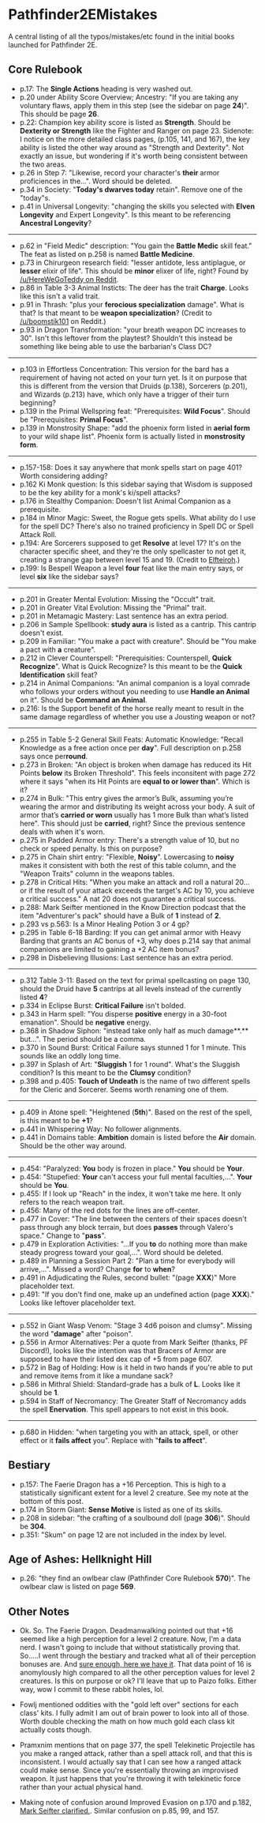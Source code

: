 # Pathfinder2EMistakes
A central listing of all the typos/mistakes/etc found in the initial books launched for Pathfinder 2E.

## Core Rulebook

* p.17: The **Single Actions** heading is very washed out.
* p.20 under Ability Score Overview; Ancestry: "If you are taking any voluntary flaws, apply them in this step (see the sidebar on page **24**)". This should be page **26**.
* p.22: Champion key ability score is listed as **Strength**. Should be **Dexterity or Strength** like the Fighter and Ranger on page 23. Sidenote: I notice on the more detailed class pages, (p.105, 141, and 167), the key ability is listed the other way around as "Strength and Dexterity". Not exactly an issue, but wondering if it's worth being consistent between the two areas.
* p.26 in Step 7: "Likewise, record your character's **their** armor proficiences in the...". Word should be deleted.
* p.34 in Society: "**Today's dwarves today** retain". Remove one of the "today"s.
* p.41 in Universal Longevity: "changing the skills you selected with **Elven Longevity** and Expert Longevity". Is this meant to be referencing **Ancestral Longevity**?
---
* p.62 in "Field Medic" description: "You gain the **Battle Medic** skill feat." The feat as listed on p.258 is named **Battle Medicine**.
* p.73 in Chirurgeon research field: "lesser antidote, less antiplague, or **lesser** elixir of life". This should be **minor** elixer of life, right? Found by [/u/HereWeGoTeddy on Reddit](https://www.reddit.com/r/Pathfinder2e/comments/ciqr0d/chirurgeon_class_feature_gives_lesser_elixir_of/).
* p.86 in Table 3-3 Animal Insticts: The deer has the trait **Charge**. Looks like this isn't a valid trait.
* p.91 in Thrash: "plus your **ferocious specialization** damage". What is that? Is that meant to be **weapon specialization**? (Credit to [/u/boomstik101](https://www.reddit.com/r/Pathfinder2e/comments/cfomkf/barbarian_ferocious_specilization_damage/) on Reddit.)
* p.93 in Dragon Transformation: "your breath weapon DC increases to 30". Isn't this leftover from the playtest? Shouldn't this instead be something like being able to use the barbarian's Class DC?
---
* p.103 in Effortless Concentration: This version for the bard has a requirement of having not acted on your turn yet. Is it on purpose that this is different from the version that Druids (p.138), Sorcerers (p.201), and Wizards (p.213) have, which only have a trigger of their turn beginning? 
* p.139 in the Primal Wellspring feat: "Prerequisites: **Wild Focus**". Should be "Prerequisites: **Primal Focus**".
* p.139 in Monstrosity Shape: "add the phoenix form listed in **aerial form** to your wild shape list". Phoenix form is actually listed in **monstrosity form**.
---
* p.157-158: Does it say anywhere that monk spells start on page 401? Worth considering adding?
* p.162 Ki Monk question: Is this sidebar saying that Wisdom is supposed to be the key ability for a monk's ki/spell attacks?
* p.176 in Stealthy Companion: Doesn't list Animal Companion as a prerequisite.
* p.184 in Minor Magic: Sweet, the Rogue gets spells. What ability do I use for the spell DC? There's also no trained proficiency in Spell DC or Spell Attack Roll.
* p.194: Are Sorcerers supposed to get **Resolve** at level 17? It's on the character specific sheet, and they're the only spellcaster to not get it, creating a strange gap between level 15 and 19. (Credit to [Elfteiroh](https://paizo.com/people/Elfteiroh).)
* p.199: Is Bespell Weapon a level **four** feat like the main entry says, or level **six** like the sidebar says?
---
* p.201 in Greater Mental Evolution: Missing the "Occult" trait.
* p.201 in Greater Vital Evolution: Missing the "Primal" trait.
* p.201 in Metamagic Mastery: Last sentence has an extra period.
* p.206 in Sample Spellbook: **study aura** is listed as a cantrip. This cantrip doesn't exist.
* p.209 in Familiar: "You make a pact with creature". Should be "You make a pact with **a** creature".
* p.212 in Clever Counterspell: "Prerequisities: Counterspell, **Quick Recognize**". What is Quick Recognize? Is this meant to be the **Quick Identification** skill feat?
* p.214 in Animal Companions: "An animal companion is a loyal comrade who follows your orders without you needing to use **Handle an Animal** on it". Should be **Command an Animal**.
* p.216: Is the Support benefit of the horse really meant to result in the same damage regardless of whether you use a Jousting weapon or not?
---
* p.255 in Table 5-2 General Skill Feats: Automatic Knowledge: "Recall Knowledge as a free action once per **day**". Full description on p.258 says once per**round**.
* p.273 in Broken: "An object is broken when damage has reduced its Hit Points **below** its Broken Threshold". This feels inconsitent with page 272 where it says "when its Hit Points are **equal to or lower than**". Which is it?
* p.274 in Bulk: "This entry gives the armor’s Bulk, assuming you’re wearing the armor and distributing its weight across your body. A suit of armor that’s **carried or worn** usually has 1 more Bulk than what’s listed here". This should just be **carried**, right? Since the previous sentence deals with when it's worn.
* p.275 in Padded Armor entry: There's a strength value of 10, but no check or speed penalty. Is this on purpose?
* p.275 in Chain shirt entry: "Flexible, **Noisy**". Lowercasing to **noisy** makes it consistent with both the rest of this table column, and the "Weapon Traits" column in the weapons tables.
* p.278 in Critical Hits: "When you make an attack and roll a natural 20... or if the result of your attack exceeds the target's AC by 10, you achieve a critical success." A nat 20 does not guarantee a critical success.
* p.288: Mark Seifter mentioned in the Know Direction podcast that the item "Adventurer's pack" should have a Bulk of **1** instead of **2**.
* p.293 vs p.563: Is a Minor Healing Potion 3 or 4 gp?
* p.295 in Table 6-18 Barding: If you can get animal armor with Heavy Barding that grants an AC bonus of +3, why does p.214 say that animal companions are limited to gaining a +2 AC item bonus?
* p.298 in Disbelieving Illusions: Last sentence has an extra period.
---
* p.312 Table 3-11: Based on the text for primal spellcasting on page 130, should the Druid have **5** cantrips at all levels instead of the currently listed **4**?
* p.334 in Eclipse Burst: **Critical Failure** isn't bolded.
* p.343 in Harm spell: "You disperse **positive** energy in a 30-foot emanation". Should be **negative** energy.
* p.368 in Shadow Siphon: "instead take only half as much damage**.** but...". The period should be a comma.
* p.370 in Sound Burst: Critical Failure says stunned 1 for 1 minute. This sounds like an oddly long time.
* p.397 in Splash of Art: "**Sluggish** 1 for 1 round". What's the Sluggish condition? Is this meant to be the **Clumsy** condition?
* p.398 and p.405: **Touch of Undeath** is the name of two different spells for the Cleric and Sorcerer. Seems worth renaming one of them.
---
* p.409 in Atone spell: "Heightened (**5th**)". Based on the rest of the spell, is this meant to be **+1**?
* p.441 in Whispering Way: No follower alignments.
* p.441 in Domains table: **Ambition** domain is listed before the **Air** domain. Should be the other way around.
---
* p.454: "Paralyzed: **You** body is frozen in place." **You** should be **Your**.
* p.454: "Stupefied: **Your** can't access your full mental faculties,...". **Your** should be **You**.
* p.455: If I look up "Reach" in the index, it won't take me here. It only refers to the reach weapon trait.
* p.456: Many of the red dots for the lines are off-center.
* p.477 in Cover: "The line between the centers of their spaces doesn't pass through any block terrain, but does **passes** through Valero's space." Change to "**pass**".
* p.479 in Exploration Activities: "...If you **to** do nothing more than make steady progress toward your goal,...". Word should be deleted.
* p.489 in Planning a Session Part 2: "Plan a time for everybody will arrive,...". Missed a word? Change **for** to **when**?
* p.491 in Adjudicating the Rules, second bullet: "(page **XXX**)" More placeholder text.
* p.491: "If you don't find one, make up an undefined action (page **XXX**)." Looks like leftover placeholder text.
---
* p.552 in Giant Wasp Venom: "Stage 3 4d6 poison and clumsy". Missing the word "**damage**" after "poison".
* p.556 in Armor Alternatives: Per a quote from Mark Seifter (thanks, PF Discord!), looks like the intention was that Bracers of Armor are supposed to have their listed dex cap of +5 from page 607.
* p.572 in Bag of Holding: How is it held in two hands if you're able to put and remove items from it like a mundane sack?
* p.586 in Mithral Shield: Standard-grade has a bulk of **L**. Looks like it should be **1**.
* p.594 in Staff of Necromancy: The Greater Staff of Necromancy adds the spell **Enervation**. This spell appears to not exist in this book.
---
* p.680 in Hidden: "when targeting you with an attack, spell, or other effect or it **fails affect** you". Replace with "**fails to affect**".

## Bestiary

* p.157: The Faerie Dragon has a +16 Perception. This is high to a statistically significant extent for a level 2 creature. See my note at the bottom of this post.
* p.174 in Storm Giant: **Sense Motive** is listed as one of its skills.
* p.208 in sidebar: "the crafting of a soulbound doll (page **306**)". Should be **304**.
* p.351: "Skum" on page 12 are not included in the index by level.


## Age of Ashes: Hellknight Hill

* p.26: "they find an owlbear claw (Pathfinder Core Rulebook **570**)". The owlbear claw is listed on page **569**.

## Other Notes

* Ok. So. The Faerie Dragon. Deadmanwalking pointed out that +16 seemed like a high perception for a level 2 creature. Now, I'm a data nerd. I wasn't going to include that without statistically proving that. So.....I went through the bestiary and tracked what all of their perception bonuses are. And [sure enough, here we have it](https://i.imgur.com/7YJQIQA.png). That data point of 16 is anomylously high compared to all the other perception values for level 2 creatures. Is this on purpose or ok? I'll leave that up to Paizo folks. Either way, wow I commit to these rabbit holes, lol.

* Fowlj mentioned oddities with the "gold left over" sections for each class' kits. I fully admit I am out of brain power to look into all of those. Worth double checking the math on how much gold each class kit actually costs though.

* Pramxnim mentions that on page 377, the spell Telekinetic Projectile has you make a ranged attack, rather than a spell attack roll, and that this is inconsistent. I would actually say that I can see how a ranged attack could make sense. Since you're essentially throwing an improvised weapon. It just happens that you're throwing it with telekinetic force rather than your actual physical hand.

* Making note of confusion around Improved Evasion on p.170 and p.182, [ Mark Seifter clarified.](https://paizo.com/threads/rzs42ndr&page=2?KnowItAll-The-Fluffiest-Feat-Ever#52). Similar confusion on p.85, 99, and 157.